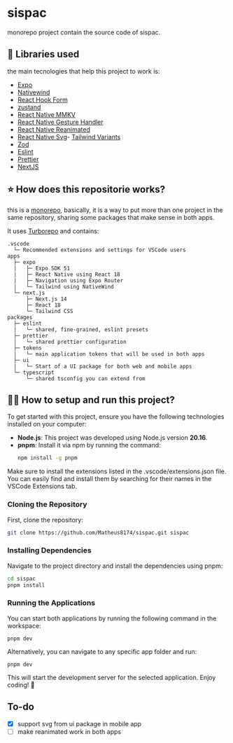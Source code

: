 # sispac

monorepo project contain the source code of sispac.

## 💎 Libraries used

the main tecnologies that help this project to work is:

- [Expo](https://docs.expo.io/)
- [Nativewind](https://www.nativewind.dev/v4/overview)
- [React Hook Form](https://react-hook-form.com/)
- [zustand](https://github.com/pmndrs/zustand)
- [React Native MMKV](https://github.com/mrousavy/react-native-mmkv)
- [React Native Gesture Handler](https://docs.swmansion.com/react-native-gesture-handler/docs/)
- [React Native Reanimated](https://docs.swmansion.com/react-native-reanimated/docs/)
- [React Native Svg](https://github.com/software-mansion/react-native-svg)- [Tailwind Variants](https://www.tailwind-variants.org/)
- [Zod](https://zod.dev/)
- [Eslint](https://eslint.org)
- [Prettier](https://prettier.io)
- [NextJS](https://nextjs.org)

## ⭐ How does this repositorie works?

this is a [monorepo](https://monorepo.tools), basically, it is a way to put more than one project in the same repository, sharing some packages that make sense in both apps.

It uses [Turborepo](https://turborepo.org) and contains:

```text
.vscode
  └─ Recommended extensions and settings for VSCode users
apps
  ├─ expo
  |   ├─ Expo SDK 51
  |   ├─ React Native using React 18
  |   ├─ Navigation using Expo Router
  |   └─ Tailwind using NativeWind
  └─ next.js
      ├─ Next.js 14
      ├─ React 18
      └─ Tailwind CSS
packages
  ├─ eslint
  |   └─ shared, fine-grained, eslint presets
  ├─ prettier
  |   └─ shared prettier configuration
  ├─ tokens
  |   └─ main application tokens that will be used in both apps
  ├─ ui
  |   └─ Start of a UI package for both web and mobile apps
  └─ typescript
      └─ shared tsconfig you can extend from
```

## 🧑‍💻 How to setup and run this project?

To get started with this project, ensure you have the following technologies installed on your computer:

- **Node.js**: This project was developed using Node.js version **20.16**.
- **pnpm**: Install it via npm by running the command:
  ```bash
  npm install -g pnpm
  ```

Make sure to install the extensions listed in the .vscode/extensions.json file. You can easily find and install them by searching for their names in the VSCode Extensions tab.

### Cloning the Repository

First, clone the repository:

```bash
git clone https://github.com/Matheus8174/sispac.git sispac
```

### Installing Dependencies

Navigate to the project directory and install the dependencies using pnpm:

```bash
cd sispac
pnpm install
```

### Running the Applications

You can start both applications by running the following command in the workspace:

```
pnpm dev
```

Alternatively, you can navigate to any specific app folder and run:

```
pnpm dev
```

This will start the development server for the selected application. Enjoy coding! 🚀

## To-do

- [x] support svg from ui package in mobile app
- [ ] make reanimated work in both apps
